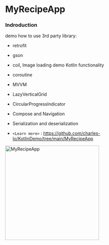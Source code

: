 # MyRecipeApp

### Indroduction 
 demo how to use 3rd party library:
 - retrofit
 - gson 
 - coil, Image loading
 demo Kotlin functionality
 - coroutine
 - MVVM
 - LazyVerticalGrid 
 - CircularProgressIndicator
 - Compose and Navigation
 - Serialization and deserialization
 
 - `<Learn more>` : <https://github.com/charles-lo/KotlinDemo/tree/main/MyRecipeApp>
  <img src="https://github.com/charles-lo/KotlinDemo/blob/main/_preview/MyRecipeApp.gif?raw=true" alt="MyRecipeApp" width="300"/>


